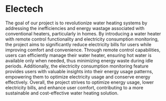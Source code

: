 # Electech
The goal of our project is to revolutionize water heating systems by addressing the inefficiencies and energy wastage associated with conventional heaters, particularly in homes. By introducing a water heater with remote control functionality and electricity consumption monitoring, the project aims to significantly reduce electricity bills for users while improving comfort and convenience. Through remote control capabilities, users can efficiently manage their water heater, ensuring hot water is available only when needed, thus minimizing energy waste during idle periods. Additionally, the electricity consumption monitoring feature provides users with valuable insights into their energy usage patterns, empowering them to optimize electricity usage and conserve energy effectively. Overall, the project strives to optimize energy usage, lower electricity bills, and enhance user comfort, contributing to a more sustainable and cost-effective water heating solution.
